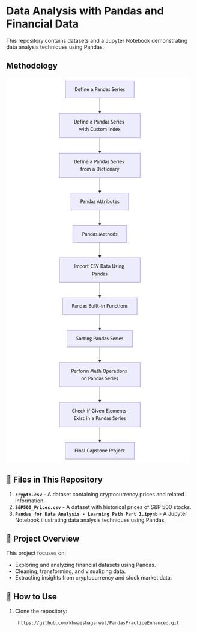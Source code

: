 # Data Analysis with Pandas and Financial Data

This repository contains datasets and a Jupyter Notebook demonstrating data analysis techniques using Pandas.

## Methodology

![FlowChart](https://github.com/khwaishagarwal/PandasPracticeEnhanced/blob/main/Workflow.png?raw=true)

## 📂 Files in This Repository

1. **`crypto.csv`** - A dataset containing cryptocurrency prices and related information.
2. **`S&P500_Prices.csv`** - A dataset with historical prices of S&P 500 stocks.
3. **`Pandas for Data Analysis - Learning Path Part 1.ipynb`** - A Jupyter Notebook illustrating data analysis techniques using Pandas.

## 🚀 Project Overview

This project focuses on:
- Exploring and analyzing financial datasets using Pandas.
- Cleaning, transforming, and visualizing data.
- Extracting insights from cryptocurrency and stock market data.

## 📌 How to Use

1. Clone the repository:
   ```bash
    https://github.com/khwaishagarwal/PandasPracticeEnhanced.git
